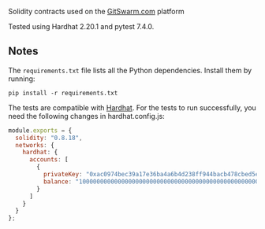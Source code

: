 Solidity contracts used on the [GitSwarm.com](https://gitswarm.com/) platform

Tested using Hardhat 2.20.1 and pytest 7.4.0.

## Notes
The `requirements.txt` file lists all the Python dependencies. Install them by running:

```pip install -r requirements.txt```

The tests are compatible with [Hardhat](https://hardhat.org/hardhat-runner/docs/getting-started#installation).
For the tests to run successfully, you need the following changes in hardhat.config.js:

```javascript
module.exports = {
  solidity: "0.8.18",
  networks: {
    hardhat: {
      accounts: [
        {
          privateKey: "0xac0974bec39a17e36ba4a6b4d238ff944bacb478cbed5efcae784d7bf4f2ff80",
          balance: "10000000000000000000000000000000000000000000000000000000"
        }
      ]
    }
  }
};
```
